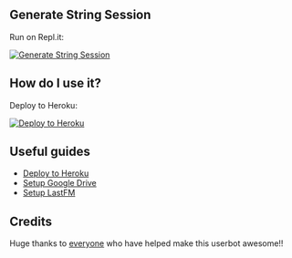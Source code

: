 ## Generate String Session

Run on Repl.it:
<p><a href="http://dclxvi.anggar96s.repl.run"> <img src="https://img.shields.io/badge/run-string__session.py-blue?style=for-the-badge&logo=repl.it" alt="Generate String Session" /></a></p>

## How do I use it?

Deploy to Heroku:
<p><a href="https://heroku.com/deploy"> <img src="https://www.herokucdn.com/deploy/button.svg" alt="Deploy to Heroku" /></a></p>

## Useful guides

* [Deploy to Heroku](https://telegra.ph/How-to-host-a-Telegram-Userbot-11-02)
* [Setup Google Drive](https://telegra.ph/How-To-Setup-Google-Drive-04-03)
* [Setup LastFM](https://telegra.ph/How-to-set-up-LastFM-module-for-Paperplane-userbot-11-02)

## Credits

Huge thanks to [everyone](https://github.com/GengKapak/DCLXVI/graphs/contributors) who have helped make this userbot awesome!!</p>
